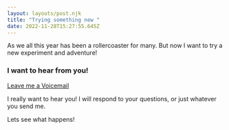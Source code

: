 ```yaml
---
layout: layouts/post.njk
title: "Trying something new "
date: 2022-11-28T15:27:55.645Z
---
```

A﻿s we all this year has been a rollercoaster for many. But now I want to try a new experiment and adventure! 

### I﻿ want to hear from you! 

[Leave me a Voicemail](https://www.speakpipe.com/emmettnaughton)

I﻿ really want to hear you! I will respond to your questions, or just whatever you send me. 

L﻿ets see what happens! 
